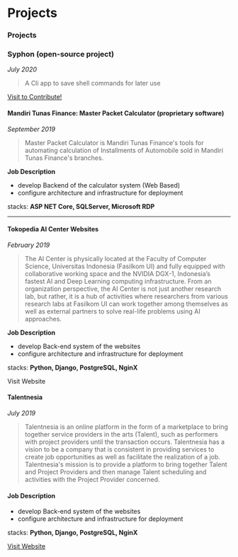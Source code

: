 # Projects

### Projects

### Syphon (open-source project)

_July 2020_

> A Cli app to save shell commands for later use

[Visit to Contribute!](https://github.com/n0irx/syphon)

#### Mandiri Tunas Finance: Master Packet Calculator (proprietary software)

_September 2019_

> Master Packet Calculator is Mandiri Tunas Finance's tools for automating calculation of Installments of Automobile sold in Mandiri Tunas Finance's branches.

**Job Description**

* develop Backend of the calculator system (Web Based)
* configure architecture and infrastructure for deployment

stacks: **ASP NET Core, SQLServer, Microsoft RDP**

***

#### Tokopedia AI Center Websites

_February 2019_

> The AI Center is physically located at the Faculty of Computer Science, Universitas Indonesia (Fasilkom UI) and fully equipped with collaborative working space and the NVIDIA DGX-1, Indonesia’s fastest AI and Deep Learning computing infrastructure. From an organization perspective, the AI Center is not just another research lab, but rather, it is a hub of activities where researchers from various research labs at Fasilkom UI can work together among themselves as well as external partners to solve real-life problems using AI approaches.

**Job Description**

* develop Back-end system of the websites
* configure architecture and infrastructure for deployment

stacks: **Python, Django, PostgreSQL, NginX**

Visit Website

#### Talentnesia

_July 2019_

> Talentnesia is an online platform in the form of a marketplace to bring together service providers in the arts (Talent), such as performers with project providers until the transaction occurs. Talentnesia has a vision to be a company that is consistent in providing services to create job opportunities as well as facilitate the realization of a job. Talentnesia's mission is to provide a platform to bring together Talent and Project Providers and then manage Talent scheduling and activities with the Project Provider concerned.

#### Job Description

* develop Back-end system of the websites
* configure architecture and infrastructure for deployment

stacks: **Python, Django, PostgreSQL, NginX**

[Visit Website](https://talentnesia.com/)
